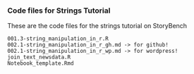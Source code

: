 ### Code files for Strings Tutorial

These are the code files for the strings tutorial on StoryBench

```
001.3-string_manipulation_in_r.R
002.1-string_manipulation_in_r_gh.md -> for github!
002.1-string_manipulation_in_r_wp.md -> for wordpress! 
join_text_newsdata.R
Notebook_template.Rmd
```
